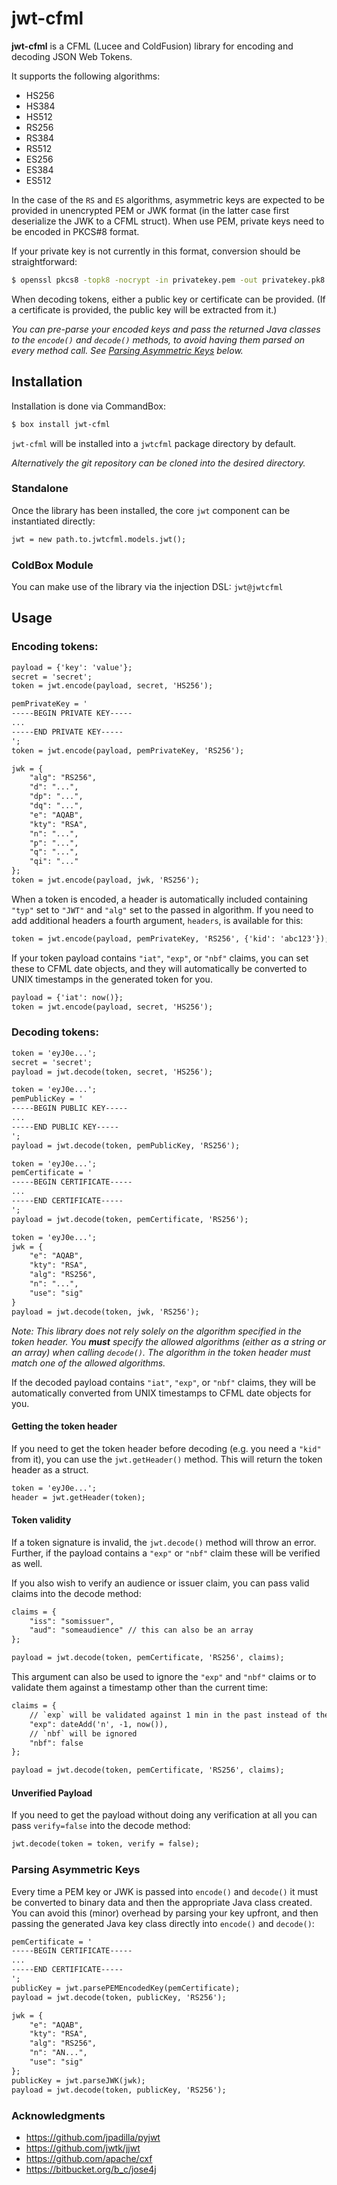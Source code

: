 # jwt-cfml

**jwt-cfml** is a CFML (Lucee and ColdFusion) library for encoding and decoding JSON Web Tokens.

It supports the following algorithms:

- HS256
- HS384
- HS512
- RS256
- RS384
- RS512
- ES256
- ES384
- ES512

In the case of the `RS` and `ES` algorithms, asymmetric keys are expected to be provided in unencrypted PEM or JWK format (in the latter case first deserialize the JWK to a CFML struct). When use PEM, private keys need to be encoded in PKCS#8 format.

If your private key is not currently in this format, conversion should be straightforward:

```bash
$ openssl pkcs8 -topk8 -nocrypt -in privatekey.pem -out privatekey.pk8
```

When decoding tokens, either a public key or certificate can be provided. (If a certificate is provided, the public key will be extracted from it.)

*You can pre-parse your encoded keys and pass the returned Java classes to the `encode()` and `decode()` methods, to avoid having them parsed on every method call. See [Parsing Asymmetric Keys](https://github.com/jcberquist/jwt-cfml-dev/blob/master/README.md#parsing-asymmetric-keys) below.*

## Installation

Installation is done via CommandBox:

```bash
$ box install jwt-cfml
```

`jwt-cfml` will be installed into a `jwtcfml` package directory by default.

*Alternatively the git repository can be cloned into the desired directory.*

### Standalone

Once the library has been installed, the core `jwt` component can be instantiated directly:

```cfc
jwt = new path.to.jwtcfml.models.jwt();
```

### ColdBox Module

You can make use of the library via the injection DSL: `jwt@jwtcfml`

## Usage

### Encoding tokens:

```cfc
payload = {'key': 'value'};
secret = 'secret';
token = jwt.encode(payload, secret, 'HS256');
```

```cfc
pemPrivateKey = '
-----BEGIN PRIVATE KEY-----
...
-----END PRIVATE KEY-----
';
token = jwt.encode(payload, pemPrivateKey, 'RS256');
```

```cfc
jwk = {
    "alg": "RS256",
    "d": "...",
    "dp": "...",
    "dq": "...",
    "e": "AQAB",
    "kty": "RSA",
    "n": "...",
    "p": "...",
    "q": "...",
    "qi": "..."
};
token = jwt.encode(payload, jwk, 'RS256');
```

When a token is encoded, a header is automatically included containing
`"typ"` set to `"JWT"` and `"alg"` set to the passed in algorithm. If you
need to add additional headers a fourth argument, `headers`, is available
for this:

```cfc
token = jwt.encode(payload, pemPrivateKey, 'RS256', {'kid': 'abc123'});
```

If your token payload contains `"iat"`, `"exp"`, or `"nbf"` claims, you can
set these to CFML date objects, and they will automatically be converted to
UNIX timestamps in the generated token for you.

```cfc
payload = {'iat': now()};
token = jwt.encode(payload, secret, 'HS256');
```

### Decoding tokens:

```cfc
token = 'eyJ0e...';
secret = 'secret';
payload = jwt.decode(token, secret, 'HS256');
```

```cfc
token = 'eyJ0e...';
pemPublicKey = '
-----BEGIN PUBLIC KEY-----
...
-----END PUBLIC KEY-----
';
payload = jwt.decode(token, pemPublicKey, 'RS256');
```

```cfc
token = 'eyJ0e...';
pemCertificate = '
-----BEGIN CERTIFICATE-----
...
-----END CERTIFICATE-----
';
payload = jwt.decode(token, pemCertificate, 'RS256');
```

```cfc
token = 'eyJ0e...';
jwk = {
    "e": "AQAB",
    "kty": "RSA",
    "alg": "RS256",
    "n": "...",
    "use": "sig"
}
payload = jwt.decode(token, jwk, 'RS256');
```

*Note: This library does not rely solely on the algorithm specified in the token header. You **must** specify the allowed algorithms (either as a string or an array) when calling `decode()`. The algorithm in the token header must match one of the allowed algorithms.*

If the decoded payload contains `"iat"`, `"exp"`, or `"nbf"` claims, they will be automatically converted from UNIX timestamps to CFML date objects for you.

#### Getting the token header

If you need to get the token header before decoding (e.g. you need a `"kid"` from it), you can use the `jwt.getHeader()` method. This will return the token header as a struct.

```cfc
token = 'eyJ0e...';
header = jwt.getHeader(token);

```

#### Token validity

If a token signature is invalid, the `jwt.decode()` method will throw an error. Further, if the payload contains a `"exp"` or `"nbf"` claim these will be verified as well.

If you also wish to verify an audience or issuer claim, you can pass valid claims into the decode method:

```cfc
claims = {
    "iss": "somissuer",
    "aud": "someaudience" // this can also be an array
};

payload = jwt.decode(token, pemCertificate, 'RS256', claims);
```

This argument can also be used to ignore the `"exp"` and `"nbf"` claims or to validate them against a timestamp other than the current time:

```cfc
claims = {
    // `exp` will be validated against 1 min in the past instead of the current time
    "exp": dateAdd('n', -1, now()),
    // `nbf` will be ignored
    "nbf": false
};

payload = jwt.decode(token, pemCertificate, 'RS256', claims);
```

#### Unverified Payload

If you need to get the payload without doing any verification at all you can pass `verify=false` into the decode method:

```cfc
jwt.decode(token = token, verify = false);
```

### Parsing Asymmetric Keys

Every time a PEM key or JWK is passed into `encode()` and `decode()` it must be converted to binary data and then the appropriate Java class created. You can avoid this (minor) overhead by parsing your key upfront, and then passing the generated Java key class directly into `encode()` and `decode()`:

```cfc
pemCertificate = '
-----BEGIN CERTIFICATE-----
...
-----END CERTIFICATE-----
';
publicKey = jwt.parsePEMEncodedKey(pemCertificate);
payload = jwt.decode(token, publicKey, 'RS256');
```

```cfc
jwk = {
    "e": "AQAB",
    "kty": "RSA",
    "alg": "RS256",
    "n": "AN...",
    "use": "sig"
};
publicKey = jwt.parseJWK(jwk);
payload = jwt.decode(token, publicKey, 'RS256');
```

### Acknowledgments

- <https://github.com/jpadilla/pyjwt>
- <https://github.com/jwtk/jjwt>
- <https://github.com/apache/cxf>
- <https://bitbucket.org/b_c/jose4j>
